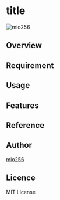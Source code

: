 # title

![mio256](https://avatars.githubusercontent.com/u/71450182)

## Overview

## Requirement

## Usage

## Features

## Reference

## Author

[mio256](https://github.com/mio256)

## Licence

MIT License
